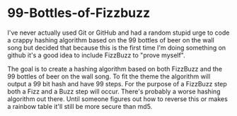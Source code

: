 # 99-Bottles-of-Fizzbuzz
I've never actually used Git or GitHub and had a random stupid urge to code a crappy hashing algorithm based on the 99 bottles of beer on the wall song but decided that because this is the first time I'm doing something on github it's a good idea to include FizzBuzz to "prove myself".

The goal is to create a hashing algorithm based on both FizzBuzz and the 99 bottles of beer on the wall song. To fit the theme the algorithm will output a 99 bit hash and have 99 steps. For the purpose of a FizzBuzz step both a Fizz and a Buzz step will occur. There's probably a worse hashing algorithm out there. Until someone figures out how to reverse this or makes a rainbow table it'll still be more secure than md5.
